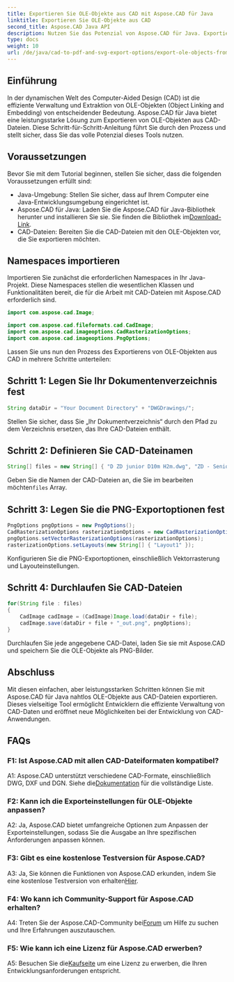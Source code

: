 ```yaml
---
title: Exportieren Sie OLE-Objekte aus CAD mit Aspose.CAD für Java
linktitle: Exportieren Sie OLE-Objekte aus CAD
second_title: Aspose.CAD Java API
description: Nutzen Sie das Potenzial von Aspose.CAD für Java. Exportieren Sie mühelos OLE-Objekte aus CAD-Dateien. Laden Sie es jetzt herunter und profitieren Sie von einer nahtlosen CAD-Datenverwaltung.
type: docs
weight: 10
url: /de/java/cad-to-pdf-and-svg-export-options/export-ole-objects-from-cad/
---
```

## Einführung

In der dynamischen Welt des Computer-Aided Design (CAD) ist die effiziente Verwaltung und Extraktion von OLE-Objekten (Object Linking and Embedding) von entscheidender Bedeutung. Aspose.CAD für Java bietet eine leistungsstarke Lösung zum Exportieren von OLE-Objekten aus CAD-Dateien. Diese Schritt-für-Schritt-Anleitung führt Sie durch den Prozess und stellt sicher, dass Sie das volle Potenzial dieses Tools nutzen.

## Voraussetzungen

Bevor Sie mit dem Tutorial beginnen, stellen Sie sicher, dass die folgenden Voraussetzungen erfüllt sind:

- Java-Umgebung: Stellen Sie sicher, dass auf Ihrem Computer eine Java-Entwicklungsumgebung eingerichtet ist.
-  Aspose.CAD für Java: Laden Sie die Aspose.CAD für Java-Bibliothek herunter und installieren Sie sie. Sie finden die Bibliothek im[Download-Link](https://releases.aspose.com/cad/java/).
- CAD-Dateien: Bereiten Sie die CAD-Dateien mit den OLE-Objekten vor, die Sie exportieren möchten.

## Namespaces importieren

Importieren Sie zunächst die erforderlichen Namespaces in Ihr Java-Projekt. Diese Namespaces stellen die wesentlichen Klassen und Funktionalitäten bereit, die für die Arbeit mit CAD-Dateien mit Aspose.CAD erforderlich sind.

```java
import com.aspose.cad.Image;

import com.aspose.cad.fileformats.cad.CadImage;
import com.aspose.cad.imageoptions.CadRasterizationOptions;
import com.aspose.cad.imageoptions.PngOptions;
```

Lassen Sie uns nun den Prozess des Exportierens von OLE-Objekten aus CAD in mehrere Schritte unterteilen:

## Schritt 1: Legen Sie Ihr Dokumentenverzeichnis fest

```java
String dataDir = "Your Document Directory" + "DWGDrawings/";
```

Stellen Sie sicher, dass Sie „Ihr Dokumentverzeichnis“ durch den Pfad zu dem Verzeichnis ersetzen, das Ihre CAD-Dateien enthält.

## Schritt 2: Definieren Sie CAD-Dateinamen

```java
String[] files = new String[] { "D ZD junior D10m H2m.dwg", "ZD - Senior D6m H2m45.dwg" };
```

 Geben Sie die Namen der CAD-Dateien an, die Sie im bearbeiten möchten`files` Array.

## Schritt 3: Legen Sie die PNG-Exportoptionen fest

```java
PngOptions pngOptions = new PngOptions();
CadRasterizationOptions rasterizationOptions = new CadRasterizationOptions();
pngOptions.setVectorRasterizationOptions(rasterizationOptions);
rasterizationOptions.setLayouts(new String[] { "Layout1" });
```

Konfigurieren Sie die PNG-Exportoptionen, einschließlich Vektorrasterung und Layouteinstellungen.

## Schritt 4: Durchlaufen Sie CAD-Dateien

```java
for(String file : files)
{
    CadImage cadImage = (CadImage)Image.load(dataDir + file);
    cadImage.save(dataDir + file + "_out.png", pngOptions);
}
```

Durchlaufen Sie jede angegebene CAD-Datei, laden Sie sie mit Aspose.CAD und speichern Sie die OLE-Objekte als PNG-Bilder.

## Abschluss

Mit diesen einfachen, aber leistungsstarken Schritten können Sie mit Aspose.CAD für Java nahtlos OLE-Objekte aus CAD-Dateien exportieren. Dieses vielseitige Tool ermöglicht Entwicklern die effiziente Verwaltung von CAD-Daten und eröffnet neue Möglichkeiten bei der Entwicklung von CAD-Anwendungen.

## FAQs

### F1: Ist Aspose.CAD mit allen CAD-Dateiformaten kompatibel?

 A1: Aspose.CAD unterstützt verschiedene CAD-Formate, einschließlich DWG, DXF und DGN. Siehe die[Dokumentation](https://reference.aspose.com/cad/java/) für die vollständige Liste.

### F2: Kann ich die Exporteinstellungen für OLE-Objekte anpassen?

A2: Ja, Aspose.CAD bietet umfangreiche Optionen zum Anpassen der Exporteinstellungen, sodass Sie die Ausgabe an Ihre spezifischen Anforderungen anpassen können.

### F3: Gibt es eine kostenlose Testversion für Aspose.CAD?

 A3: Ja, Sie können die Funktionen von Aspose.CAD erkunden, indem Sie eine kostenlose Testversion von erhalten[Hier](https://releases.aspose.com/).

### F4: Wo kann ich Community-Support für Aspose.CAD erhalten?

 A4: Treten Sie der Aspose.CAD-Community bei[Forum](https://forum.aspose.com/c/cad/19) um Hilfe zu suchen und Ihre Erfahrungen auszutauschen.

### F5: Wie kann ich eine Lizenz für Aspose.CAD erwerben?

A5: Besuchen Sie die[Kaufseite](https://purchase.aspose.com/buy) um eine Lizenz zu erwerben, die Ihren Entwicklungsanforderungen entspricht.